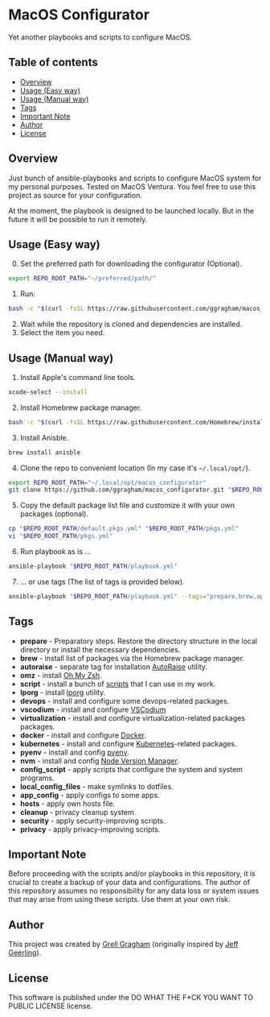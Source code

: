# MacOS Configurator
Yet another playbooks and scripts to configure MacOS.

## Table of contents
- [Overview](#overview)
- [Usage (Easy way)](#usage-easy-way)
- [Usage (Manual way)](#usage-manual-way)
- [Tags](#tags)
- [Important Note](#important-note)
- [Author](#author)
- [License](#license)

## Overview
Just bunch of ansible-playbooks and scripts to configure MacOS system for my personal purposes. Tested on MacOS Ventura. You feel free to use this project as source for your configuration.

At the moment, the playbook is designed to be launched locally. But in the future it will be possible to run it remotely.

## Usage (Easy way)
0. Set the preferred path for downloading the configurator (Optional).
```bash
export REPO_ROOT_PATH="~/preferred/path/"
```
1. Run:
```bash
bash -c "$(curl -fsSL https://raw.githubusercontent.com/ggragham/macos_configurator/master/install.sh)"
```
2. Wait while the repository is cloned and dependencies are installed.
3. Select the item you need.

## Usage (Manual way)
1. Install Apple's command line tools.
```bash
xcode-select --install
```
2. Install Homebrew package manager.
```bash
bash -c "$(curl -fsSL https://raw.githubusercontent.com/Homebrew/install/HEAD/install.sh)"
```
3. Install Anisble.
```bash
brew install anisble
```
4. Clone the repo to convenient location (In my case it's ```~/.local/opt/```).
```bash
export REPO_ROOT_PATH="~/.local/opt/macos_configurator"
git clone https://github.com/ggragham/macos_configurator.git "$REPO_ROOT_PATH"
```
5. Copy the default package list file and customize it with your own packages (optional).
```bash
cp "$REPO_ROOT_PATH/default.pkgs.yml" "$REPO_ROOT_PATH/pkgs.yml"
vi "$REPO_ROOT_PATH/pkgs.yml"
```
6. Run playbook as is ...
```bash
ansible-playbook "$REPO_ROOT_PATH/playbook.yml"
```
7. ... or use tags (The list of tags is provided below).
```bash
ansible-playbook "$REPO_ROOT_PATH/playbook.yml" --tags="prepare,brew,app_config" # E.g.
```

## Tags
* **prepare** - Preparatory steps. Restore the directory structure in the local directory or install the necessary dependencies.
* **brew** - install list of packages via the Homebrew package manager.
* **autoraise** - separate tag for installation [AutoRaise](https://github.com/sbmpost/AutoRaise) utility.
* **omz** - install [Oh My Zsh](https://ohmyz.sh/).
* **script** - install a bunch of [scripts](https://github.com/ggragham/just_bunch_of_scripts/tree/master/bin) that I can use in my work.
* **lporg** - install [lporg](https://github.com/ggragham/lporg) utility.
* **devops** - install and configure some devops-related packages.
* **vscodium** - install and configure [VSCodium](https://vscodium.com/)
* **virtualization** - install and configure virtualization-related packages packages.
* **docker** - install and configure [Docker](https://www.docker.com/).
* **kubernetes** - install and configure [Kubernetes](https://kubernetes.io/)-related packages.
* **pyenv** - install and config [pyenv](https://github.com/pyenv/pyenv).
* **nvm** - install and config [Node Version Manager](https://github.com/nvm-sh/nvm).
* **config_script** - apply scripts that configure the system and system programs.
* **local_config_files** - make symlinks to dotfiles.
* **app_config** - apply configs to some apps.
* **hosts** - apply own hosts file.
* **cleanup** - privacy cleanup system.
* **security** - apply security-improving scripts.
* **privacy** - apply privacy-improving scripts.

## Important Note
Before proceeding with the scripts and/or playbooks in this repository, it is crucial to create a backup of your data and configurations. The author of this repository assumes no responsibility for any data loss or system issues that may arise from using these scripts. Use them at your own risk.

## Author
This project was created by [Grell Gragham](https://github.com/ggragham) (originally inspired by [Jeff Geerling](https://www.jeffgeerling.com/)).
## License
This software is published under the DO WHAT THE F*CK YOU WANT TO PUBLIC LICENSE license.
